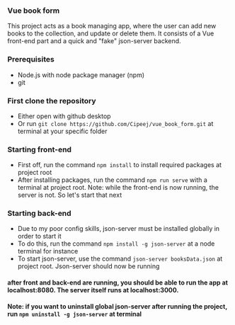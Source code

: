 ### Vue book form

This project acts as a book managing app, where the user can add new books to the collection, and update or delete them.
It consists of a Vue front-end part and a quick and "fake" json-server backend.

### Prerequisites
- Node.js with node package manager (npm)
- git

### First clone the repository
- Either open with github desktop
- Or run `git clone https://github.com/Cipeej/vue_book_form.git` at terminal at your specific folder

### Starting front-end
- First off, run the command `npm install` to install required packages at project root
- After installing packages, run the command `npm run serve` with a terminal at project root. Note: while the front-end is now running, the server is not. So let's start that next

### Starting back-end
- Due to my poor config skills, json-server must be installed globally in order to start it
- To do this, run the command `npm install -g json-server` at a node terminal for instance
- To start json-server, use the command `json-server booksData.json` at project root. Json-server should now be running

#### after front and back-end are running, you should be able to run the app at localhost:8080. The server itself runs at localhost:3000.
#### Note: if you want to uninstall global json-server after running the project, run `npm uninstall -g json-server` at terminal